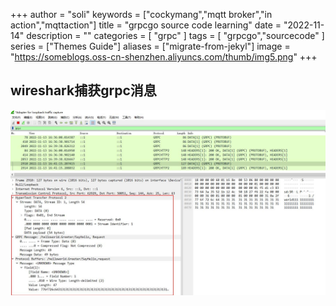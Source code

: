 +++
author = "soli"
keywords = ["cockymang","mqtt broker","in action","mqttaction"]
title = "grpcgo source code learning"
date = "2022-11-14"
description = ""
categories = [
"grpc"
]
tags = [
"grpcgo","sourcecode"
]
series = ["Themes Guide"]
aliases = ["migrate-from-jekyl"]
image = "https://someblogs.oss-cn-shenzhen.aliyuncs.com/thumb/img5.png"
+++
<!--more-->
## wireshark捕获grpc消息
![wireshark-capture-grpc.jpg](static/wireshark-capture-grpc.jpg)
